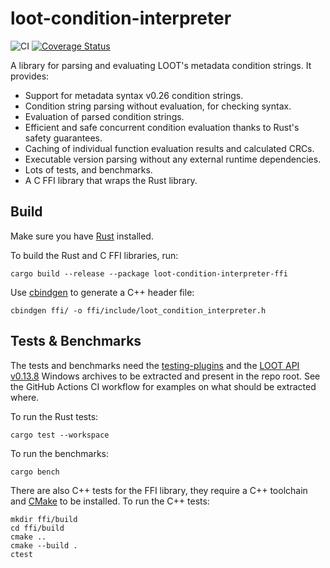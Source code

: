 loot-condition-interpreter
==========================

![CI](https://github.com/loot/loot-condition-interpreter/actions/workflows/ci.yml/badge.svg?branch=master&event=push)
[![Coverage Status](https://coveralls.io/repos/github/loot/loot-condition-interpreter/badge.svg?branch=master)](https://coveralls.io/github/loot/loot-condition-interpreter?branch=master)

A library for parsing and evaluating LOOT's metadata condition strings. It
provides:

- Support for metadata syntax v0.26 condition strings.
- Condition string parsing without evaluation, for checking syntax.
- Evaluation of parsed condition strings.
- Efficient and safe concurrent condition evaluation thanks to Rust's safety
  guarantees.
- Caching of individual function evaluation results and calculated CRCs.
- Executable version parsing without any external runtime dependencies.
- Lots of tests, and benchmarks.
- A C FFI library that wraps the Rust library.

## Build

Make sure you have [Rust](https://www.rust-lang.org/) installed.

To build the Rust and C FFI libraries, run:

```
cargo build --release --package loot-condition-interpreter-ffi
```

Use [cbindgen](https://github.com/eqrion/cbindgen) to generate a C++ header file:

```
cbindgen ffi/ -o ffi/include/loot_condition_interpreter.h
```

## Tests & Benchmarks

The tests and benchmarks need the [testing-plugins](https://github.com/Ortham/testing-plugins)
and the [LOOT API v0.13.8](https://github.com/loot/loot-api/releases/tag/0.13.8)
Windows archives to be extracted and present in the repo root. See the GitHub
Actions CI workflow for examples on what should be extracted where.

To run the Rust tests:

```
cargo test --workspace
```

To run the benchmarks:

```
cargo bench
```

There are also C++ tests for the FFI library, they require a C++ toolchain and
[CMake](https://cmake.org/) to be installed. To run the C++ tests:

```
mkdir ffi/build
cd ffi/build
cmake ..
cmake --build .
ctest
```
